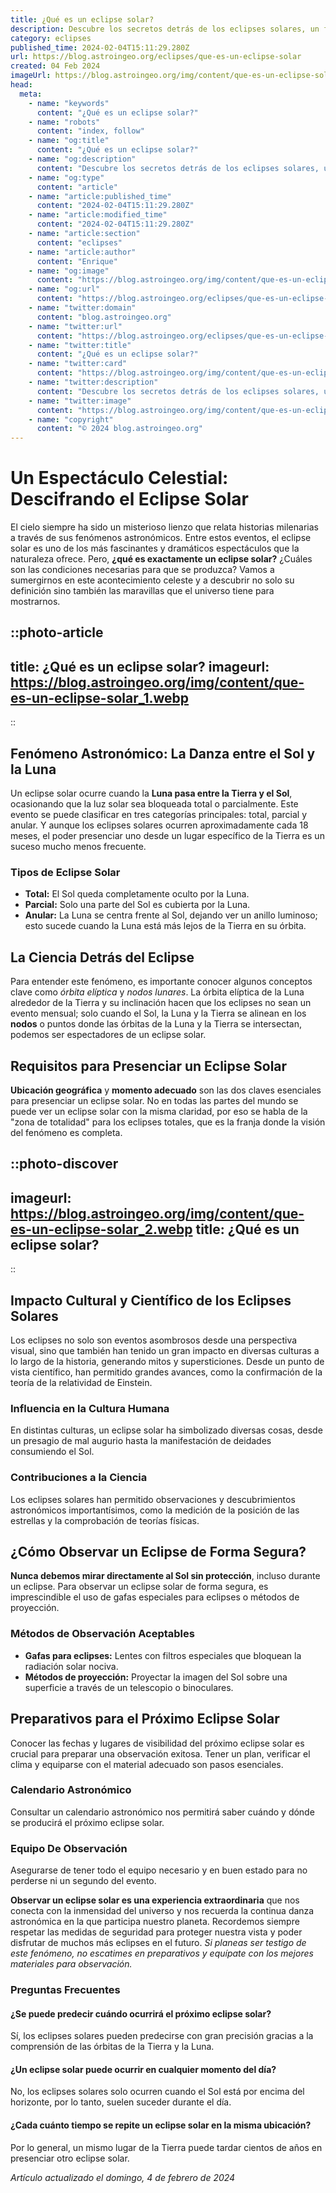 ```yaml
---
title: ¿Qué es un eclipse solar?
description: Descubre los secretos detrás de los eclipses solares, un fenómeno fascinante que cautiva a la humanidad. Aprende cómo y por qué ocurren.
category: eclipses
published_time: 2024-02-04T15:11:29.280Z
url: https://blog.astroingeo.org/eclipses/que-es-un-eclipse-solar
created: 04 Feb 2024
imageUrl: https://blog.astroingeo.org/img/content/que-es-un-eclipse-solar_1.webp
head:
  meta:
    - name: "keywords"
      content: "¿Qué es un eclipse solar?"
    - name: "robots"
      content: "index, follow"
    - name: "og:title"
      content: "¿Qué es un eclipse solar?"
    - name: "og:description"
      content: "Descubre los secretos detrás de los eclipses solares, un fenómeno fascinante que cautiva a la humanidad. Aprende cómo y por qué ocurren."
    - name: "og:type"
      content: "article"
    - name: "article:published_time"
      content: "2024-02-04T15:11:29.280Z"
    - name: "article:modified_time"
      content: "2024-02-04T15:11:29.280Z"
    - name: "article:section"
      content: "eclipses"
    - name: "article:author"
      content: "Enrique"
    - name: "og:image"
      content: "https://blog.astroingeo.org/img/content/que-es-un-eclipse-solar_1.webp"
    - name: "og:url"
      content: "https://blog.astroingeo.org/eclipses/que-es-un-eclipse-solar"
    - name: "twitter:domain"
      content: "blog.astroingeo.org"
    - name: "twitter:url"
      content: "https://blog.astroingeo.org/eclipses/que-es-un-eclipse-solar"
    - name: "twitter:title"
      content: "¿Qué es un eclipse solar?"
    - name: "twitter:card"
      content: "https://blog.astroingeo.org/img/content/que-es-un-eclipse-solar_1.webp"
    - name: "twitter:description"
      content: "Descubre los secretos detrás de los eclipses solares, un fenómeno fascinante que cautiva a la humanidad. Aprende cómo y por qué ocurren."
    - name: "twitter:image"
      content: "https://blog.astroingeo.org/img/content/que-es-un-eclipse-solar_1.webp"
    - name: "copyright"
      content: "© 2024 blog.astroingeo.org"
---
```


# Un Espectáculo Celestial: Descifrando el Eclipse Solar

El cielo siempre ha sido un misterioso lienzo que relata historias milenarias a través de sus fenómenos astronómicos. Entre estos eventos, el eclipse solar es uno de los más fascinantes y dramáticos espectáculos que la naturaleza ofrece. Pero, **¿qué es exactamente un eclipse solar?** ¿Cuáles son las condiciones necesarias para que se produzca? Vamos a sumergirnos en este acontecimiento celeste y a descubrir no solo su definición sino también las maravillas que el universo tiene para mostrarnos.

::photo-article
---
title: ¿Qué es un eclipse solar?
imageurl: https://blog.astroingeo.org/img/content/que-es-un-eclipse-solar_1.webp
---
::

## Fenómeno Astronómico: La Danza entre el Sol y la Luna

Un eclipse solar ocurre cuando la **Luna pasa entre la Tierra y el Sol**, ocasionando que la luz solar sea bloqueada total o parcialmente. Este evento se puede clasificar en tres categorías principales: total, parcial y anular. Y aunque los eclipses solares ocurren aproximadamente cada 18 meses, el poder presenciar uno desde un lugar específico de la Tierra es un suceso mucho menos frecuente.

### **Tipos de Eclipse Solar**

- **Total:** El Sol queda completamente oculto por la Luna.
- **Parcial:** Solo una parte del Sol es cubierta por la Luna.
- **Anular:** La Luna se centra frente al Sol, dejando ver un anillo luminoso; esto sucede cuando la Luna está más lejos de la Tierra en su órbita.

## La Ciencia Detrás del Eclipse

Para entender este fenómeno, es importante conocer algunos conceptos clave como _órbita elíptica_ y _nodos lunares_. La órbita elíptica de la Luna alrededor de la Tierra y su inclinación hacen que los eclipses no sean un evento mensual; solo cuando el Sol, la Luna y la Tierra se alinean en los **nodos** o puntos donde las órbitas de la Luna y la Tierra se intersectan, podemos ser espectadores de un eclipse solar.

## Requisitos para Presenciar un Eclipse Solar

**Ubicación geográfica** y **momento adecuado** son las dos claves esenciales para presenciar un eclipse solar. No en todas las partes del mundo se puede ver un eclipse solar con la misma claridad, por eso se habla de la "zona de totalidad" para los eclipses totales, que es la franja donde la visión del fenómeno es completa.

::photo-discover
---
imageurl: https://blog.astroingeo.org/img/content/que-es-un-eclipse-solar_2.webp
title: ¿Qué es un eclipse solar?
---
::

## Impacto Cultural y Científico de los Eclipses Solares

Los eclipses no solo son eventos asombrosos desde una perspectiva visual, sino que también han tenido un gran impacto en diversas culturas a lo largo de la historia, generando mitos y supersticiones. Desde un punto de vista científico, han permitido grandes avances, como la confirmación de la teoría de la relatividad de Einstein.

### **Influencia en la Cultura Humana**

En distintas culturas, un eclipse solar ha simbolizado diversas cosas, desde un presagio de mal augurio hasta la manifestación de deidades consumiendo el Sol.

### **Contribuciones a la Ciencia**

Los eclipses solares han permitido observaciones y descubrimientos astronómicos importantísimos, como la medición de la posición de las estrellas y la comprobación de teorías físicas.

## ¿Cómo Observar un Eclipse de Forma Segura?

**Nunca debemos mirar directamente al Sol sin protección**, incluso durante un eclipse. Para observar un eclipse solar de forma segura, es imprescindible el uso de gafas especiales para eclipses o métodos de proyección.

### **Métodos de Observación Aceptables**

- **Gafas para eclipses:** Lentes con filtros especiales que bloquean la radiación solar nociva.
- **Métodos de proyección:** Proyectar la imagen del Sol sobre una superficie a través de un telescopio o binoculares.

## Preparativos para el Próximo Eclipse Solar

Conocer las fechas y lugares de visibilidad del próximo eclipse solar es crucial para preparar una observación exitosa. Tener un plan, verificar el clima y equiparse con el material adecuado son pasos esenciales.

### **Calendario Astronómico**

Consultar un calendario astronómico nos permitirá saber cuándo y dónde se producirá el próximo eclipse solar.

### **Equipo De Observación**

Asegurarse de tener todo el equipo necesario y en buen estado para no perderse ni un segundo del evento.

**Observar un eclipse solar es una experiencia extraordinaria** que nos conecta con la inmensidad del universo y nos recuerda la continua danza astronómica en la que participa nuestro planeta. Recordemos siempre respetar las medidas de seguridad para proteger nuestra vista y poder disfrutar de muchos más eclipses en el futuro. _Si planeas ser testigo de este fenómeno, no escatimes en preparativos y equípate con los mejores materiales para observación._

### Preguntas Frecuentes

#### ¿Se puede predecir cuándo ocurrirá el próximo eclipse solar?

Sí, los eclipses solares pueden predecirse con gran precisión gracias a la comprensión de las órbitas de la Tierra y la Luna.

#### ¿Un eclipse solar puede ocurrir en cualquier momento del día?

No, los eclipses solares solo ocurren cuando el Sol está por encima del horizonte, por lo tanto, suelen suceder durante el día.

#### ¿Cada cuánto tiempo se repite un eclipse solar en la misma ubicación?

Por lo general, un mismo lugar de la Tierra puede tardar cientos de años en presenciar otro eclipse solar.

_Artículo actualizado el domingo, 4 de febrero de 2024_
